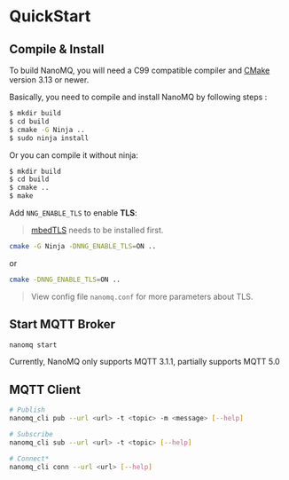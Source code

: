 # QuickStart



## Compile & Install

To build NanoMQ, you will need a C99 compatible compiler and [CMake](https://www.cmake.org/) version 3.13 or newer.

Basically, you need to compile and install NanoMQ by following steps :

```bash
$ mkdir build
$ cd build
$ cmake -G Ninja ..
$ sudo ninja install
```

Or you can compile it without ninja:

```bash
$ mkdir build 
$ cd build
$ cmake .. 
$ make
```

Add `NNG_ENABLE_TLS` to enable **TLS**:
>[mbedTLS](https://tls.mbed.org) needs to be installed first.
```bash
cmake -G Ninja -DNNG_ENABLE_TLS=ON ..
```
or
```bash
cmake -DNNG_ENABLE_TLS=ON ..
```
> View config file `nanomq.conf` for more parameters about TLS.

## Start MQTT Broker

```bash
nanomq start
```

Currently, NanoMQ only supports MQTT 3.1.1, partially supports MQTT 5.0



## MQTT Client

```bash
# Publish
nanomq_cli pub --url <url> -t <topic> -m <message> [--help]

# Subscribe
nanomq_cli sub --url <url> -t <topic> [--help]

# Connect*
nanomq_cli conn --url <url> [--help]
```
